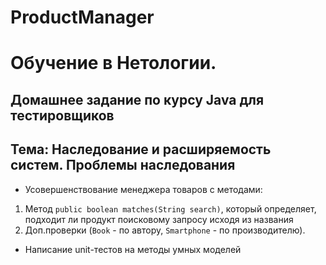 # ProductManager

# Обучение в Нетологии.

## Домашнее задание по курсу Java для тестировщиков

## Тема: Наследование и расширяемость систем. Проблемы наследования

- Усовершенствование менеджера товаров с методами:

1. Метод ``` public boolean matches(String search) ```, который определяет, подходит ли продукт поисковому запросу исходя из названия
1. Доп.проверки (``` Book ``` - по автору, ``` Smartphone ``` - по производителю).

- Написание unit-тестов на методы умных моделей

